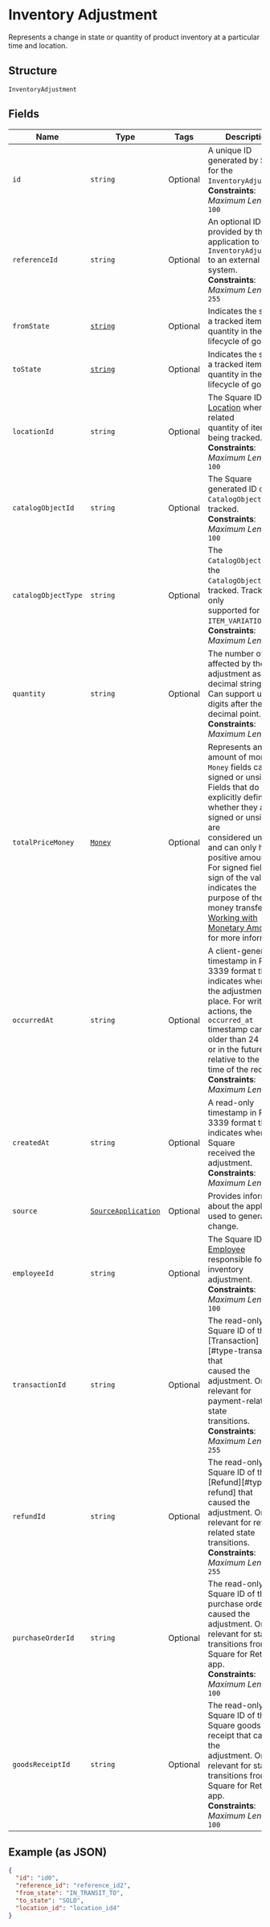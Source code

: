 
# Inventory Adjustment

Represents a change in state or quantity of product inventory at a
particular time and location.

## Structure

`InventoryAdjustment`

## Fields

| Name | Type | Tags | Description |
|  --- | --- | --- | --- |
| `id` | `string` | Optional | A unique ID generated by Square for the<br>`InventoryAdjustment`.<br>**Constraints**: *Maximum Length*: `100` |
| `referenceId` | `string` | Optional | An optional ID provided by the application to tie the<br>`InventoryAdjustment` to an external<br>system.<br>**Constraints**: *Maximum Length*: `255` |
| `fromState` | [`string`](/doc/models/inventory-state.md) | Optional | Indicates the state of a tracked item quantity in the lifecycle of goods. |
| `toState` | [`string`](/doc/models/inventory-state.md) | Optional | Indicates the state of a tracked item quantity in the lifecycle of goods. |
| `locationId` | `string` | Optional | The Square ID of the [Location](/doc/models/location.md) where the related<br>quantity of items are being tracked.<br>**Constraints**: *Maximum Length*: `100` |
| `catalogObjectId` | `string` | Optional | The Square generated ID of the<br>`CatalogObject` being tracked.<br>**Constraints**: *Maximum Length*: `100` |
| `catalogObjectType` | `string` | Optional | The `CatalogObjectType` of the<br>`CatalogObject` being tracked. Tracking is only<br>supported for the `ITEM_VARIATION` type.<br>**Constraints**: *Maximum Length*: `14` |
| `quantity` | `string` | Optional | The number of items affected by the adjustment as a decimal string.<br>Can support up to 5 digits after the decimal point.<br>**Constraints**: *Maximum Length*: `26` |
| `totalPriceMoney` | [`Money`](/doc/models/money.md) | Optional | Represents an amount of money. `Money` fields can be signed or unsigned.<br>Fields that do not explicitly define whether they are signed or unsigned are<br>considered unsigned and can only hold positive amounts. For signed fields, the<br>sign of the value indicates the purpose of the money transfer. See<br>[Working with Monetary Amounts](https://developer.squareup.com/docs/build-basics/working-with-monetary-amounts)<br>for more information. |
| `occurredAt` | `string` | Optional | A client-generated timestamp in RFC 3339 format that indicates when<br>the adjustment took place. For write actions, the `occurred_at`<br>timestamp cannot be older than 24 hours or in the future relative to the<br>time of the request.<br>**Constraints**: *Maximum Length*: `34` |
| `createdAt` | `string` | Optional | A read-only timestamp in RFC 3339 format that indicates when Square<br>received the adjustment.<br>**Constraints**: *Maximum Length*: `34` |
| `source` | [`SourceApplication`](/doc/models/source-application.md) | Optional | Provides information about the application used to generate a change. |
| `employeeId` | `string` | Optional | The Square ID of the [Employee](/doc/models/employee.md) responsible for the<br>inventory adjustment.<br>**Constraints**: *Maximum Length*: `100` |
| `transactionId` | `string` | Optional | The read-only Square ID of the [Transaction][#type-transaction] that<br>caused the adjustment. Only relevant for payment-related state<br>transitions.<br>**Constraints**: *Maximum Length*: `255` |
| `refundId` | `string` | Optional | The read-only Square ID of the [Refund][#type-refund] that<br>caused the adjustment. Only relevant for refund-related state<br>transitions.<br>**Constraints**: *Maximum Length*: `255` |
| `purchaseOrderId` | `string` | Optional | The read-only Square ID of the purchase order that caused the<br>adjustment. Only relevant for state transitions from the Square for Retail<br>app.<br>**Constraints**: *Maximum Length*: `100` |
| `goodsReceiptId` | `string` | Optional | The read-only Square ID of the Square goods receipt that caused the<br>adjustment. Only relevant for state transitions from the Square for Retail<br>app.<br>**Constraints**: *Maximum Length*: `100` |

## Example (as JSON)

```json
{
  "id": "id0",
  "reference_id": "reference_id2",
  "from_state": "IN_TRANSIT_TO",
  "to_state": "SOLD",
  "location_id": "location_id4"
}
```

